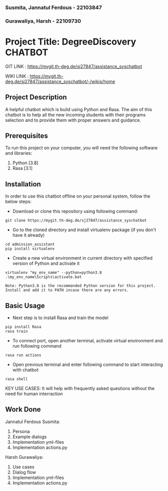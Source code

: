 ### Susmita, Jannatul Ferdous - 22103847 

### Gurawaliya, Harsh - 22109730 

# Project Title: DegreeDiscovery CHATBOT

GIT LINK : https://mygit.th-deg.de/sj27847/assistance_syschatbot

WIKI LINK : https://mygit.th-deg.de/sj27847/assistance_syschatbot/-/wikis/home

## Project Description
A helpful chatbot which is build using Python and Rasa. The aim of this chatbot is to help all the new incoming students with their programs selection and to provide them with proper answers and guidance.

## Prerequisites
To run this project on your computer, you will need the following software and libraries:
1. Python [3.8]
2. Rasa [3.1]

## Installation
In order to use this chatbot offline on your personal system, follow the below steps:
- Download or clone this repository using following command:
```
git clone https://mygit.th-deg.de/sj27847/assistance_syschatbot
```
- Go to the cloned directory and install virtualenv package (if you don't have it already)
```
cd admission_assistant
pip install virtualenv
```
- Create a new virtual environment in current directory with specified version of Python and activate it
```
virtualenv "my_env_name" --python=python3.8
.\my_env_name\Scripts\activate.bat
```
`Note: Python3.8 is the recommanded Python version for this project. Install and add it to PATH incase there are any errors.`

## Basic Usage
- Next step is to install Rasa and train the model
```
pip install Rasa
rasa train
```
- To connect port, open another terminal, activate virtual environment and run following command
```
rasa run actions
```
- Open previous terminal and enter following command to start interacting with chatbot
```
rasa shell
```
KEY USE CASES:
It will help with frequently asked questions without the need for human interraction

## Work Done
Jannatul Ferdous Susmita:

1) Persona 
2) Example dialogs 
3) Implementation yml-files 
4) Implementation actions.py

Harsh Gurawaliya:

1) Use cases
2) Dialog flow
3) Implementation yml-files 
4) Implementation actions.py

